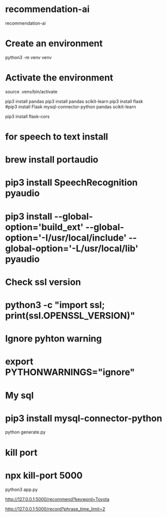 # recommendation-ai
recommendation-ai

# Create an environment
python3 -m venv venv

# Activate the environment
source .venv/bin/activate

pip3 install pandas
pip3 install pandas scikit-learn
pip3 install flask       
#pip3 install Flask mysql-connector-python pandas scikit-learn

pip3 install flask-cors



# for speech to text install
# brew install portaudio
# pip3 install SpeechRecognition pyaudio
# pip3 install --global-option='build_ext' --global-option='-I/usr/local/include' --global-option='-L/usr/local/lib' pyaudio

# Check ssl version
# python3 -c "import ssl; print(ssl.OPENSSL_VERSION)"
# Ignore pyhton warning
# export PYTHONWARNINGS="ignore"

# My sql
# pip3 install mysql-connector-python
python generate.py

# kill port 
# npx kill-port 5000

python3 app.py

http://127.0.0.1:5000/recommend?keyword=Toyota


http://127.0.0.1:5000/record?phrase_time_limit=2
